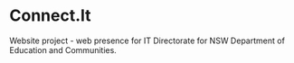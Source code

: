 Connect.It
==========

Website project - web presence for IT Directorate for NSW Department of Education and Communities.
